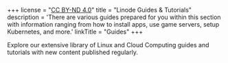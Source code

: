 +++
license = "[CC BY-ND 4.0](http://creativecommons.org/licenses/by-nd/4.0/)"
title = "Linode Guides & Tutorials"
description = 'There are various guides prepared for you within this section with information ranging from how to install apps, use game servers, setup Kubernetes, and more.'
linkTitle = "Guides"
+++

Explore our extensive library of Linux and Cloud Computing guides and tutorials with new content published regularly.